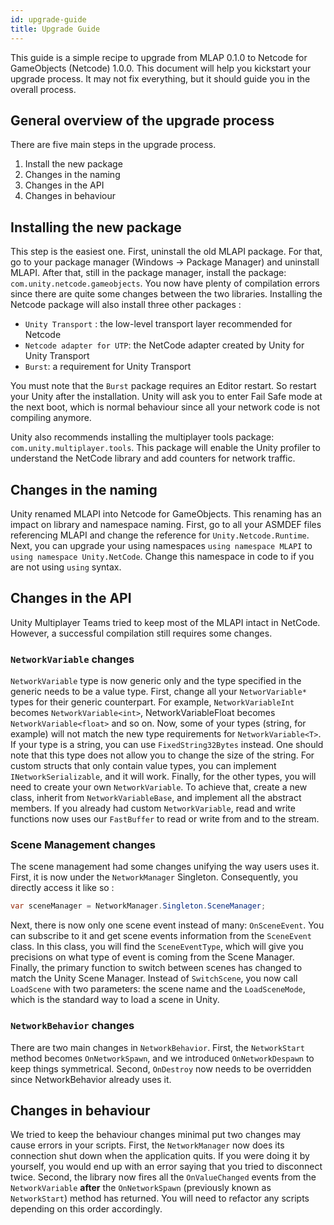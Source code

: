 ```yaml
---
id: upgrade-guide
title: Upgrade Guide
---
```


This guide is a simple recipe to upgrade from MLAP 0.1.0 to Netcode for GameObjects (Netcode) 1.0.0. This document will help you kickstart your upgrade process. It may not fix everything, but it should guide you in the overall process.

## General overview of the upgrade process

There are five main steps in the upgrade process. 
1. Install the new package
2. Changes in the naming
3. Changes in the API
4. Changes in behaviour

## Installing the new package

This step is the easiest one. First, uninstall the old MLAPI package. For that, go to your package manager (Windows -> Package Manager) and uninstall MLAPI. After that, still in the package manager, install the package: `com.unity.netcode.gameobjects`. You now have plenty of compilation errors since there are quite some changes between the two libraries. 
Installing the Netcode package will also install three other packages : 
- `Unity Transport` : the low-level transport layer recommended for Netcode
- `Netcode adapter for UTP`: the NetCode adapter created by Unity for Unity Transport
- `Burst`: a requirement for Unity Transport

You must note that the `Burst` package requires an Editor restart. So restart your Unity after the installation. Unity will ask you to enter Fail Safe mode at the next boot, which is normal behaviour since all your network code is not compiling anymore.

Unity also recommends installing the multiplayer tools package: `com.unity.multiplayer.tools`. This package will enable the Unity profiler to understand the NetCode library and add counters for network traffic.

## Changes in the naming

Unity renamed MLAPI into Netcode for GameObjects. This renaming has an impact on library and namespace naming. First, go to all your ASMDEF files referencing MLAPI and change the reference for `Unity.Netcode.Runtime`. Next, you can upgrade your using namespaces `using namespace MLAPI` to `using namespace Unity.NetCode`. Change this namespace in code to if you are not using `using` syntax.

## Changes in the API

Unity Multiplayer Teams tried to keep most of the MLAPI intact in NetCode. However, a successful compilation still requires some changes.

### `NetworkVariable` changes

`NetworkVariable` type is now generic only and the type specified in the generic needs to be a value type. First, change all your `NetworVariable*` types for their generic counterpart. For example, `NetworkVariableInt` becomes `NetworkVariable<int>`, NetworkVariableFloat becomes `NetworkVariable<float>` and so on. Now, some of your types (string, for example) will not match the new type requirements for `NetworkVariable<T>`. If your type is a string, you can use `FixedString32Bytes` instead. One should note that this type does not allow you to change the size of the string. For custom structs that only contain value types, you can implement `INetworkSerializable`, and it will work. Finally, for the other types, you will need to create your own `NetworkVariable`. To achieve that, create a new class, inherit from `NetworkVariableBase`, and implement all the abstract members. If you already had custom `NetworkVariable`, read and write functions now uses our `FastBuffer` to read or write from and to the stream. 

### Scene Management changes

The scene management had some changes unifying the way users uses it. First, it is now under the `NetworkManager` Singleton. Consequently, you directly access it like so : 

```csharp
var sceneManager = NetworkManager.Singleton.SceneManager;
```

Next, there is now only one scene event instead of many: `OnSceneEvent`. You can subscribe to it and get scene events information from the `SceneEvent` class. In this class, you will find the `SceneEventType`, which will give you precisions on what type of event is coming from the Scene Manager. Finally, the primary function to switch between scenes has changed to match the Unity Scene Manager. Instead of `SwitchScene`, you now call `LoadScene` with two parameters: the scene name and the `LoadSceneMode`, which is the standard way to load a scene in Unity.

### `NetworkBehavior` changes

There are two main changes in `NetworkBehavior`. First, the `NetworkStart` method becomes `OnNetworkSpawn`, and we introduced `OnNetworkDespawn` to keep things symmetrical. Second, `OnDestroy` now needs to be overridden since NetworkBehavior already uses it.

## Changes in behaviour

We tried to keep the behaviour changes minimal put two changes may cause errors in your scripts. First, the `NetworkManager` now does its connection shut down when the application quits. If you were doing it by yourself, you would end up with an error saying that you tried to disconnect twice. Second, the library now fires all the `OnValueChanged` events from the `NetworkVariable` **after** the `OnNetworkSpawn` (previously known as `NetworkStart`) method has returned. You will need to refactor any scripts depending on this order accordingly.